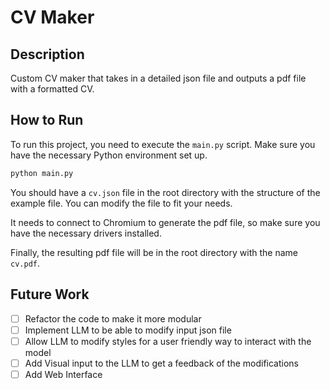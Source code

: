 # CV Maker

## Description
Custom CV maker that takes in a detailed json file and outputs a pdf file with a formatted CV.

## How to Run

To run this project, you need to execute the `main.py` script. Make sure you have the necessary Python environment set up.

```sh
python main.py
```

You should have a `cv.json` file in the root directory with the structure of the example file. You can modify the file to fit your needs.

It needs to connect to Chromium to generate the pdf file, so make sure you have the necessary drivers installed.

Finally, the resulting pdf file will be in the root directory with the name `cv.pdf`.


## Future Work

- [ ] Refactor the code to make it more modular
- [ ] Implement LLM to be able to modify input json file 
- [ ] Allow LLM to modify styles for a user friendly way to interact with the model
- [ ] Add Visual input to the LLM to get a feedback of the modifications
- [ ] Add Web Interface